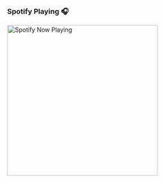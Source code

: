 
### Spotify Playing 🎧

[<img src="https://<marnel0-2t0jqg6us-marnel0.vercel.app>/api/spotify-playing" alt="Spotify Now Playing" width="350" />](https://open.spotify.com/user/<f345a2c375f5477eab29973eb337ca17>)
